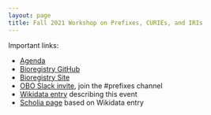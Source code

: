 ```yaml
---
layout: page
title: Fall 2021 Workshop on Prefixes, CURIEs, and IRIs
---
```

Important links:

- [Agenda](https://bit.ly/fall-2021-prefix-workshop)
- [Bioregistry GitHub](https://github.com/biopragmatics/bioregistry)
- [Bioregistry Site](https://bioregistry.io)
- [OBO Slack invite](https://obo-communitygroup.slack.com/archives/C023P0Z304T), join the #prefixes channel
- [Wikidata entry](https://www.wikidata.org/wiki/Q109302693) describing this event
- [Scholia page](https://scholia.toolforge.org/event/Q109302693) based on Wikidata entry
